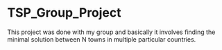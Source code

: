 # TSP_Group_Project
This project was done with my group and basically it involves finding the minimal solution between N towns in multiple particular countries. 
